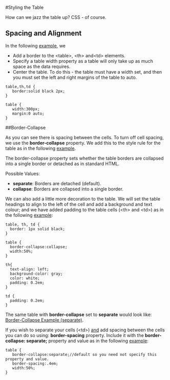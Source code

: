 
#Styling the Table

How can we jazz the table up? CSS - of course.
## Spacing and Alignment

In the following <a href="archives/Class Htmls/table2.htm" target="_blank">example</a>, we   
- Add a border to  the &lt;table&gt;, &lt;th&gt; and&lt;td&gt; elements.  
- Specify a table width property as a table will only take up as much space as the data requires.  
- Center the table. To do this - the table must have a width set, and then you must set the left and right margins of the table to auto.

~~~
table,th,td {
   border:solid black 2px;
}

table {
   width:300px;
   margin:0 auto;
}
~~~


##Border-Collapse

As you can see there is spacing between the cells. To turn off cell spacing, we use the **border-collapse** property. We add this to the style rule for the table as in the following 
<a href="archives/Class Htmls/table3.htm" target="_blank">example</a>.

The border-collapse property sets whether the table borders are collapsed into a single border or detached as in standard HTML.

Possible Values:  
- **separate**: Borders are detached (default).  
- **collapse**: Borders are collapsed into a single border.

We can also add a little more decoration to the table.
We will set the table headings to align to the left of the cell and add a background and text colour; and we have added padding to the table cells (&lt;th&gt; and &lt;td&gt;) as in the following <a href="archives/Class Htmls/example1.htm" target="_blank">example</a>:

~~~
table, th, td {
  border: 1px solid black;
}

table {
  border-collapse:collapse;
  width:50%;
}

th{
  text-align: left;
  background-color: gray;
  color: white;
  padding: 0.2em;
}

td {
  padding: 0.2em;
}
~~~

The same table with **border-collapse** set to **separate** would look like: <a href="archives/Class Htmls/example2.htm" target="_blank">Border-Collapse Example (separate)</a>.

If you wish to separate your cells (&lt;td&gt;) <u>and</u> add spacing between the cells you can do so using: **border-spacing** property. Include it with the
**border-collapse: separate;** property and value as in the following <a href="archives/Class Htmls/example2a.htm" target="_blank">example</a>: 
~~~
table {
   border-collapse:separate;//default so you need not specify this property and value.
   border-spacing:.4em;
   width:50%;
}
~~~

